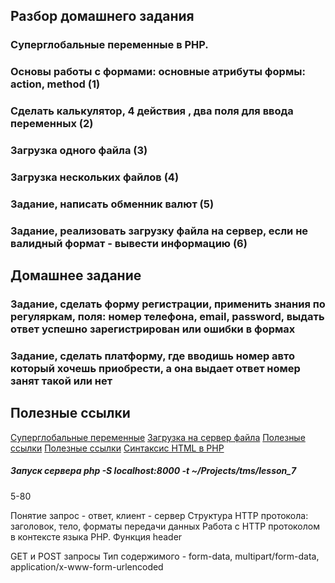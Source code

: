 ## Разбор домашнего задания
### Суперглобальные переменные в PHP.
### Основы работы с формами: основные атрибуты формы: action, method (1)
### Сделать калькулятор, 4 действия , два поля для ввода переменных (2)
### Загрузка одного файла (3)
### Загрузка нескольких файлов (4)
### Задание, написать обменник валют (5)
### Задание, реализовать загрузку файла на сервер, если не валидный формат - вывести информацию (6)

## Домашнее задание
### Задание, сделать форму регистрации, применить знания по регуляркам, поля: номер телефона, email, password, выдать ответ успешно зарегистрирован или ошибки в формах
### Задание, сделать платформу, где вводишь номер авто который хочешь приобрести, а она выдает ответ номер занят такой или нет

## Полезные ссылки
[Суперглобальные переменные](https://www.php.net/manual/ru/language.variables.superglobals.php)
[Загрузка на сервер файла](https://www.php.net/manual/ru/features.file-upload.post-method.php)
[Полезные ссылки](https://wm-school.ru/php/php_forms.php)
[Полезные ссылки](https://wm-school.ru/html/html_forms.html)
[Синтаксис HTML в PHP](https://ru.hexlet.io/courses/php-mvc/lessons/php-html/theory_unit)

##### Запуск сервера php -S localhost:8000 -t ~/Projects/tms/lesson_7

5-80

Понятие запрос - ответ, клиент - сервер
Структура HTTP протокола: заголовок, тело, форматы передачи данных
Работа с HTTP протоколом в контексте языка PHP. Функция header

GET и POST запросы
Тип содержимого - form-data, multipart/form-data, application/x-www-form-urlencoded

